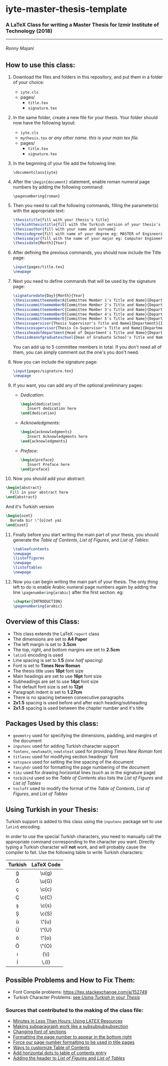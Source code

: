 # iyte-master-thesis-template
### A LaTeX Class for writing a Master Thesis for Izmir Institute of Technology (2018)
-----

###### Ronny Majani





How to use this class:
--------

1. Download the files and folders in this repository, and put them in a folder of your choice:

   - `iyte.cls`
   - pages/
     - `title.tex`
     - `signature.tex`

2. In the same folder, create a new file for your thesis. Your folder should now have the following layout:

   - `iyte.cls`
   - `mythesis.tex` *or any other name. this is your main tex file.*
   - pages/
     - `title.tex`
     - `signature.tex`

3. In the beginning of your file add the following line:

   `\documentclass{iyte}`

4. After the `\begin{document}` statement, enable roman numeral page numbers by adding the following command:

   `\pagenumbering{roman}`

5. Then you need to call the following commands, filling the parameter(s) with the appropriate text:

   ```latex
   \thesistitle{fill with your thesis's title}
   \turkishthesistitle{fill with the Turkish version of your thesis's title}
   \thesisauthor{fill with your name and surname}
   \thesisdegree{fill with name of your degree eg: MASTER of Engineering}
   \thesismajor{fill with the name of your major eg: Computer Engineering}
   \thesisdate{Month}{Year}
   ```

6. After defining the previous commands, you should now include the Title page:

   ```latex
   \input{pages/title.tex}
   \newpage
   ```

7. Next you need to define commands that will be used by the signature page:

   ```latex
   \signaturedate{Day}{Month}{Year}
   \thesiscommitteememberA{Committee Member 1's Title and Name}{Department}{Institute}
   \thesiscommitteememberB{Committee Member 2's Title and Name}{Department}{Institute}
   \thesiscommitteememberC{Committee Member 3's Title and Name}{Department}{Institute}
   \thesiscommitteememberD{Committee Member 4's Title and Name}{Department}{Institute}
   \thesiscommitteememberE{Committee Member 5's Title and Name}{Department}{Institute}
   \thesissupervisor{Thesis Supervisor's Title and Name}{Department}{Institute}
   \thesiscosupervisor{Thesis Co-Supervisor's Title and Name}{Department}{Institute}
   \thesisheadofdepartment{Head of Department's Title and Name}{Department}
   \thesisdeanofgraduateschool{Dean of Graduate School's Title and Name}
   ```

   You can add up to 5 committee members in total. If you don't need all of them, you can simply comment out the one's you don't need.

8. Now you can include the signature page:

   ```latex
   \input{pages/signature.tex}
   \newpage
   ```

9. If you want, you can add any of the optional preliminary pages:

   - *Dedication*:

     ```latex
     \begin{dedication}
     	Insert dedication here
     \end{dedication}
     ```

   - *Acknowledgments*:

     ```latex
     \begin{acknowledgments}
     	Insert Acknowledgments here
     \end{acknowledgments}
     ```

   - *Preface*:

     ```latex
     \begin{preface}
     	Insert Preface here
     \end{preface}
     ```

10. Now you should add your abstract:

  ```latex
  \begin{abstract}
  	Fill in your abstract here
  \end{abstract}
  ```

  And it's Turkish version

  ```latex
  \begin{ozet}
  	Burada bir \"{o}zet yaz
  \end{ozet}
  ```

11. Finally before you start writing the main part of your thesis, you should generate the *Table of Contents*, *List of Figures*, and *List of Tables*:

    ```latex
    \tableofcontents
    \newpage
    \listoffigures
    \newpage
    \listoftables
    \newpage
    ```

12. Now you can begin writing the main part of your thesis. The only thing left to do is enable Arabic numeral page numbers again by adding the line `\pagenumbering{arabic}` after the first section. eg:

    ```latex
    \chapter{INTRODUCTION}
    \pagenumbering{arabic}
    ```





## Overview of this Class:

- This class extends the LaTeX `report` class
- The dimensions are set to **A4 Paper** 
- The left margin is set to **3.5cm**
- The top, right, and bottom margins are set to **2.5cm**
- `latin5` encoding is used
- Line spacing is set to **1.5** *(one half spacing)*
- Font is set to **Times New Roman**
- The thesis title uses **18pt** font size
- Main headings are set to use **16pt** font size
- Subheadings are set to use **14pt** font size
- The default font size is set to **12pt**
- Paragraph indent is set to **1.27cm**
- There is no spacing between consecutive paragraphs
- **2x1.5** spacing is used before and after each heading/subheading
- **2x1.5** spacing is used between the chapter number and it's title





## Packages Used by this class:

- `geometry` used for specifying the dimensions, padding, and margins of the document
- `inputenc` used for adding Turkish character support
- `fontenc`, `newtxmath`, `newtxtext` used for providing *Times New Roman* font
- `titlesec` used for modifying section headings' font
- `setspace` used for setting the line spacing of the document
- `fancyhdr` used for formatting the page numbering of the document
- `tikz` used for drawing horizontal lines (such as in the signature page)
- `tocbibind` used so the *Table of Contents* also lists the *List of Figures* and *List of Tables*
- `tocloft` used to modify the format of the *Table of Contents*, *List of Figures*, and *List of Tables*



## Using Turkish in your Thesis:

Turkish support is added to this class using the `inputenc` package set to use `latin5` encoding.

In order to use the special Turkish characters, you need to manually call the appropriate command corresponding to the character you want. Directly typing a Turkish character will **not** work, and will probably cause the compiler to fail. Use the following table to write Turkish characters:

| Turkish | LaTeX Code |
| :-----: | :--------: |
|    ğ    |   \\u{g}   |
|    Ğ    |   \\u{G}   |
|    ç    |   \\c{c}   |
|    Ç    |   \\c{C}   |
|    ş    |   \\c{s}   |
|    Ş    |   \\c{S}   |
|    ü    |   \\"{u}   |
|    Ü    |   \\"{U}   |
|    ö    |   \\"{o}   |
|    Ö    |   \\"{O}   |
|    ı    |   {\\i}    |
|    İ    |   \\.{I}   |



## Possible Problems and How to Fix Them:

- Font Compile problems: https://tex.stackexchange.com/a/152749
- Turkish Character Problems: [see *Using Turkish in your Thesis*](#using-turkish-in-your-thesis:)



### Sources that contributed to the making of the class file:

- [Minutes in Less Than Hours: Using LATEX Resources](https://tug.org/pracjourn/2005-4/hefferon/hefferon.pdf)
- [Making subparagraph work like a subsubsubsubsection](https://tex.stackexchange.com/a/392015)
- [Changing font of sections](https://tex.stackexchange.com/questions/59726/change-size-of-section-subsection-subsubsection-paragraph-and-subparagraph-ti/59727)
- [Formatting the page number to appear in the bottom right](https://tex.stackexchange.com/a/153176)
- [Force our page number formatting to be used in title pages](https://tex.stackexchange.com/a/30230/828)
- [Ways to customize Table of Contents](https://texblog.org/2011/09/09/10-ways-to-customize-tocloflot/)
- [Add horizontal dots to table of contents entry](https://tex.stackexchange.com/a/53901)
- [Adding the header to *List of Figures* and *List of Tables*](https://tex.stackexchange.com/a/346301)